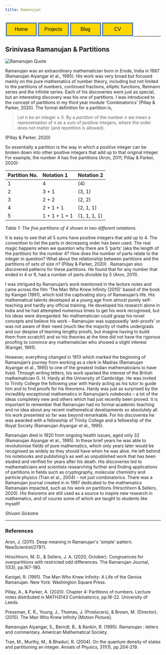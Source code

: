 ```yaml
---
title: Ramanujan 
---
```

<style>
    form{
        float:left;
        display: inline-block;
    }
</style>

<form action="https://sickotra.github.io/">
    <input type="submit" style = "
  border: ridge #4780D5; /* Blue */
  color: black;
  background-color: #FFD700; /* Yellow */                                
  padding: 10px 15px;                               
  text-align: center;
  text-decoration: none;
  display: inline;
  font-size: 16px;
  margin: 4px 2px;
  width: 100px;
  cursor: pointer;" value="Home" />
</form>

<form action="https://sickotra.github.io/Projects/projects">
    <input type="submit" style = "
  border: ridge #4780D5; /* Blue */
  color: black;
  background-color: #FFD700; /* Yellow */                                
  padding: 10px 15px;                               
  text-align: center;
  text-decoration: none;
  display: inline;
  font-size: 16px;
  margin: 4px 2px;
  width: 100px;
  cursor: pointer;" value="Projects" />
</form>

<form action="https://sickotra.github.io/maths">
    <input type="submit" style = "
  border: ridge #4780D5; /* Blue */
  color: black;
  background-color: #FFD700; /* Yellow */                                
  padding: 10px 15px;                               
  text-align: center;
  text-decoration: none;
  display: inline;
  font-size: 16px;
  margin: 4px 2px;
  width: 100px;
  cursor: pointer;" value="Blog" />
</form>

<form action="https://sickotra.github.io/cv">
    <input type="submit" style = "
  border: ridge #4780D5; /* Blue */
  color: black;
  background-color: #FFD700; /* Yellow */                                
  padding: 10px 15px;                               
  text-align: center;
  text-decoration: none;
  display: inline;
  font-size: 16px;
  margin: 4px 2px;
  width: 100px;
  cursor: pointer;" value="CV" />
</form>


<br>

<br>
   
----------------------------------------------

## Srinivasa Ramanujan & Partitions
![Ramanujan Quote](https://www.azquotes.com/picture-quotes/quote-an-equation-means-nothing-to-me-unless-it-expresses-a-thought-of-god-srinivasa-ramanujan-57-27-22.jpg)

  Ramanujan was an extraordinary mathematician born in Erode, India in 1887 (Ramanujan Aiyangar et al., 1995). His work was very broad but focused mainly on the pure mathematics of number theory, including but not limited to the partitions of numbers, continued fractions, elliptic functions, Reimann series and the infinite series. Each of his discoveries were just as special, but an interesting discovery was his one of partitions. I was introduced to the concept of partitions in my third year module ‘Combinatorics’ (Pillay & Parker, 2020). The formal definition for a partition is, 
  
> Let _n_ be an integer &ge; 0. By a _partition_ of the number _n_ we mean a representation of _n_ as a sum of positive integers, where the order does not matter (and repetition is allowed).

(Pillay & Parker, 2020)

  So essentially a partition is the way in which a positive integer can be broken down into other positive integers that add up to that original integer. For example, the number 4 has five partitions (Aron, 2011; Pillay & Parker, 2020):

| Partition No. | Notation 1     | Notation 2    |
|:------------- |:---------------| :------------ |
| 1             | 4              | (4)           |
| 2             | 3 + 1          | (3, 1)        |
| 3             | 2 + 2          | (2, 2)        |
| 4             | 2 + 1 + 1      | (2, 1, 1)     |
| 5             | 1 + 1 + 1 + 1  | (1, 1, 1, 1)  |

   _Table 1: The five partitions of 4 shown in two different notations._ 

  It is easy to see that all 5 sums have positive integers that add up to 4. The convention to list the parts in decreasing order has been used. The real magic happens when we question why there are 5 ‘parts’ (aka the length of the partition) for the number 4? How does the number of parts relate to the integer in question? What about the relationship between partitions and the partitions of _sets_ of size n? (Pillay & Parker, 2020) . Ramanujan also discovered patterns for these partitions. He found that for any number that ended in 4 or 9, had a number of parts divisible by 5 (Aron, 2011). 

  I was intrigued by Ramanujan’s work mentioned in the lecture notes and came across the film ‘The Man Who Knew Infinity (2015)’ based of the book by Kanigel (1991), which told the captivating story of Ramanujan’s life. His mathematical talents developed at a young age from almost purely self-teaching and hardly any official training. He developed his research alone in India and he had attempted numerous times to get his work recognised, but his ideas were disregarded. No mathematician could grasp his novel concepts and believe his work – Ramanujan was supposedly ‘anti-proofs’ or was not aware of their need (much like the majority of maths undergrads and our despise of learning lengthy proofs, but imagine having to build them from scratch!) and so his theories at the time did not have the rigorous proofing to convince any mathematician who showed a slight interest (Kanigel, 1991).

  However, everything changed in 1913 which marked the beginning of Ramanujan’s journey from working as a clerk in Madras (Ramanujan Aiyangar et al., 1995) to one of the greatest Indian mathematicians to have lived. Through writing letters, his work sparked the interest of the British mathematician G. H. Hardy at the University of Cambridge. He was invited to Trinity College the following year with Hardy acting as his tutor to guide him and to find proofs for his theorems. Hardy was just as surprised by the incredibly exceptional mathematics in Ramanujan’s notebooks – a lot of the ideas completely new and others which had just recently been proved. It is important to remember that Ramanujan had no formal academic teaching and no idea about any recent mathematical developments so absolutely all his work presented so far was beyond remarkable. For his discoveries he was awarded with a fellowship of Trinity College and a fellowship of the Royal Society (Ramanujan Aiyangar et al., 1995).

  Ramanujan died in 1920 from ongoing health issues, aged only 32 (Ramanujan Aiyangar et al., 1995). In these brief years he was able to revolutionise fields of pure mathematics, which only years later would be recognised as widely as they should have when he was alive. He left behind his notebooks and publishing’s as well as unpublished work that has been studied and verified for years after his death. His discoveries led to mathematicians and scientists researching further and finding applications of partitions in fields such as cryptography, molecular chemistry and particle physics (Tran et al., 2004) - not just combinatorics. There was a Ramanujan journal created in in 1997 dedicated to the mathematics Ramanujan impacted, such as his work on partitions (Hirschhorn & Sellers, 2020).  His theorems are still used as a source to inspire new research in mathematics, and of course some of which are taught to students like myself!

_Shivani Sickotra_

-------------------------------------------
### References

Aron, J. (2011). Deep meaning in Ramanujan's 'simple' pattern. NewScientist(2797).

Hirschhorn, M. D., & Sellers, J. A. (2020, October). Congruences for overpartitions with restricted odd differences. The Ramanujan Journal, 1(53), pp.167-180.

Kanigel, R. (1991). The Man Who Knew Infinity: A Life of the Genius Ramanujan. New York: Washington Square Press.

Pillay, A., & Parker, A. (2020). Chapter 4: Partitions of numbers. Lecture notes distributed in MATH3143 Combinatorics, pp.18-22. University of Leeds.

Pressman, E. R., Young, J., Thomas, J. (Producers), & Brown, M. (Director). (2015). The Man Who Knew Infinity [Motion Picture].

Ramanujan Aiyangar, S., Berndt, B., & Rankin, R. (1995). Ramanujan : letters and commentary. American Mathematical Society.

Tran, M., Murthy, M., & Bhaduri, R. (2004). On the quantum density of states and partitioning an integer. Annals of Physics, 311(1), pp.204-219.




